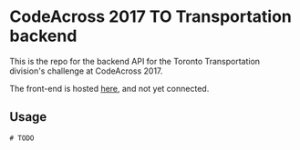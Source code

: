 # CodeAcross 2017 TO Transportation backend

This is the repo for the backend API for the Toronto Transportation
division's challenge at CodeAcross 2017.

The front-end is hosted [here](https://github.com/dolejarz/CodeAcross),
and not yet connected.

## Usage

```
# TODO
```
